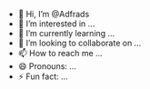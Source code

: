 - 👋 Hi, I’m @Adfrads
- 👀 I’m interested in ...
- 🌱 I’m currently learning ...
- 💞️ I’m looking to collaborate on ...
- 📫 How to reach me ...
- 😄 Pronouns: ...
- ⚡ Fun fact: ...

<!---
Adfrads/Adfrads is a ✨ special ✨ repository because its `README.md` (this file) appears on your GitHub profile.
You can click the Preview link to take a look at your changes.
--->
